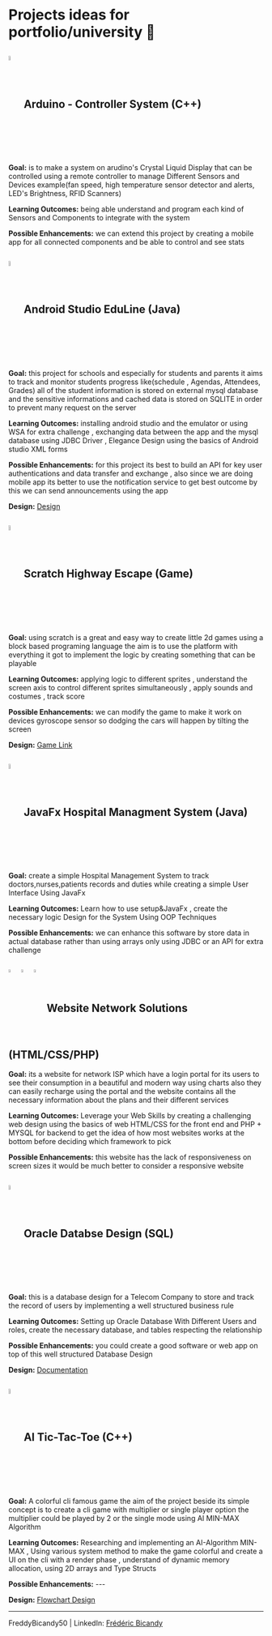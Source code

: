 # Projects ideas for portfolio/university 🚀

## <img align="center" width="5%" src="https://upload.wikimedia.org/wikipedia/commons/thumb/8/87/Arduino_Logo.svg/720px-Arduino_Logo.svg.png"/> Arduino - Controller System (C++)

<b>Goal:</b> is to make a system on arudino's Crystal Liquid Display that can be controlled using a remote controller to manage Different Sensors and Devices example(fan speed, high temperature sensor detector and alerts, LED's Brightness, RFID Scanners)

<b>Learning Outcomes:</b> being able understand and program each kind of Sensors and Components to integrate with the system

<b>Possible Enhancements:</b> we can extend this project by creating a mobile app for all connected components and be able to control and see stats

## <img align="center" width="5%" src="https://user-images.githubusercontent.com/25181517/192108895-20dc3343-43e3-4a54-a90e-13a4abbc57b9.png"/> Android Studio EduLine (Java)

<b>Goal:</b> this project for schools and especially for students and parents it aims to track and monitor students progress like(schedule , Agendas, Attendees, Grades) all of the student information is stored on external mysql database and the sensitive informations and cached data is stored on SQLITE in order to prevent many request on the server

<b>Learning Outcomes:</b> installing android studio and the emulator or using WSA for extra challenge , exchanging data between the app and the mysql database using JDBC Driver , Elegance Design using the basics of Android studio XML forms

<b>Possible Enhancements:</b> for this project its best to build an API for key user authentications and data transfer and exchange , also since we are doing mobile app its better to use the notification service to get best outcome by this we can send announcements using the app

<b>Design:</b> <a href="https://prezi.com/view/vdmxQrrBMxikVDnOO7nd/">Design</a>

## <img align="center" width="5%" src="https://upload.wikimedia.org/wikipedia/commons/b/b1/Scratch_S.svg"/> Scratch Highway Escape (Game)

<b>Goal:</b> using scratch is a great and easy way to create little 2d games using a block based programing language the aim is to use the platform with everything it got to implement the logic by creating something that can be playable

<b>Learning Outcomes:</b> applying logic to different sprites , understand the screen axis to control different sprites simultaneously , apply sounds and costumes , track score

<b>Possible Enhancements:</b> we can modify the game to make it work on devices gyroscope sensor so dodging the cars will happen by tilting the screen

<b>Design:</b> <a href="https://scratch.mit.edu/projects/552184172/" target="_blank">Game Link</a>

## <img align="center" width="5%" src="https://user-images.githubusercontent.com/25181517/117201156-9a724800-adec-11eb-9a9d-3cd0f67da4bc.png"/> JavaFx Hospital Managment System (Java)

<b>Goal:</b> create a simple Hospital Management System to track doctors,nurses,patients records and duties while creating a simple User Interface Using JavaFx

<b>Learning Outcomes:</b> Learn how to use setup&JavaFx , create the necessary logic Design for the System Using OOP Techniques

<b>Possible Enhancements:</b> we can enhance this software by store data in actual database rather than using arrays only using JDBC or an API for extra challenge

## <img align="center" width="4%" src="https://user-images.githubusercontent.com/25181517/192158954-f88b5814-d510-4564-b285-dff7d6400dad.png"/> <img align="center" width="4%" src="https://user-images.githubusercontent.com/25181517/183898674-75a4a1b1-f960-4ea9-abcb-637170a00a75.png"/> <img align="center" width="4%" src="https://user-images.githubusercontent.com/25181517/183570228-6a040b9f-3ddf-47a2-a201-743121dac664.png"/> Website Network Solutions (HTML/CSS/PHP)

<b>Goal:</b> its a website for network ISP which have a login portal for its users to see their consumption in a beautiful and modern way using charts also they can easily recharge using the portal and the website contains all the necessary information about the plans and their different services

<b>Learning Outcomes:</b> Leverage your Web Skills by creating a challenging web design using the basics of web HTML/CSS for the front end and PHP + MYSQL for backend to get the idea of how most websites works at the bottom before deciding which framework to pick

<b>Possible Enhancements:</b> this website has the lack of responsiveness on screen sizes it would be much better to consider a responsive website

## <img align="center" width="5%" src="https://user-images.githubusercontent.com/25181517/117208736-bdedc080-adf5-11eb-912f-61c7d43705f6.png"/> Oracle Databse Design (SQL)
<b>Goal:</b> this is a database design for a Telecom Company to store and track the record of users by implementing a well structured business rule

<b>Learning Outcomes:</b> Setting up Oracle Database With Different Users and roles, create the necessary database, and tables respecting the relationship

<b>Possible Enhancements:</b> you could create a good software or web app on top of this well structured Database Design

<b>Design:</b> <a href="https://github.com/FreddyBicandy50/Projects_idea/blob/main/Telecom%20System%20/Telecommunication_System.pdf" target="_blank">Documentation</a>


## <img align="center" width="5%" src="https://user-images.githubusercontent.com/25181517/192106073-90fffafe-3562-4ff9-a37e-c77a2da0ff58.png"/> AI Tic-Tac-Toe (C++)


<b>Goal:</b> A colorful cli famous game the aim of the project beside its simple concept is to create a cli game with multiplier or single player option the multiplier could be played by 2 or the single mode using AI MIN-MAX Algorithm

<b>Learning Outcomes:</b> Researching and implementing an AI-Algorithm MIN-MAX , Using various system method to make the game colorful and create a UI on the cli with a render phase , understand of dynamic memory allocation, using 2D arrays and Type Structs

<b>Possible Enhancements:</b> ---

<b>Design:</b> <a href="https://github.com/FreddyBicandy50/Projects_idea/blob/main/Tic-Tac-Toe/Alogrithm%20Design.pdf" target="_blank">Flowchart Design</a>

---

FreddyBicandy50 | LinkedIn: [Frédéric Bicandy](https://www.linkedin.com/in/freddy-bicandy/)

